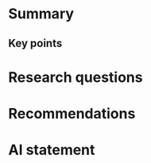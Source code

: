 <!--
- Summary
    - Key points
    - Reasearch questions
    - Recommendations
    - AI statement
-->

# Summary

## Key points

# Research questions

# Recommendations

# AI statement
